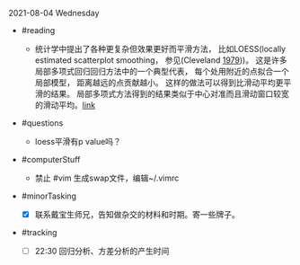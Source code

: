 2021-08-04 Wednesday


- #reading
  - 统计学中提出了各种更复杂但效果更好而平滑方法， 比如LOESS(locally estimated scatterplot smoothing， 参见(Cleveland [1979](https://www.math.pku.edu.cn/teachers/lidf/docs/Rbook/html/_Rbook/ggplotvis.html#ref-Cleveland1979:LOESS)))。 这是许多局部多项式回归回归方法中的一个典型代表， 每个处用附近的点拟合一个局部模型， 距离越远的点贡献越小。 这样的做法可以得到比滑动平均更平滑的结果。 局部多项式方法得到的结果类似于中心对准而且滑动窗口较宽的滑动平均。[link](https://www.math.pku.edu.cn/teachers/lidf/docs/Rbook/html/_Rbook/ggplotvis.html#ggplotvis-fit)

- #questions 
  - loess平滑有p value吗？

- #computerStuff
  - 禁止 #vim 生成swap文件，编辑~/.vimrc

- #minorTasking
  - [x] 联系戴宝生师兄，告知做杂交的材料和时期。寄一些牌子。

- #tracking 
	- [ ] 22:30 回归分析、方差分析的产生时间











